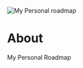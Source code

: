 ![My Personal roadmap](https://user-images.githubusercontent.com/88218358/129420611-f263af57-cac3-45c7-9913-f35b64a8c440.jpg)
# About
My Personal Roadmap

